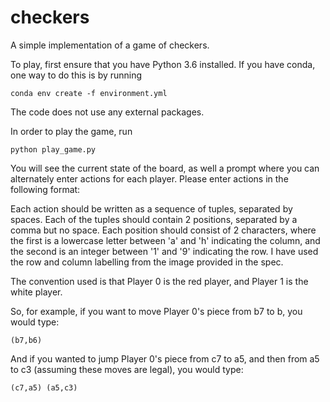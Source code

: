 # checkers
A simple implementation of a game of checkers.

To play, first ensure that you have Python 3.6 installed. If you have conda, one way to do this is by running

```conda env create -f environment.yml```

The code does not use any external packages.

In order to play the game, run

```python play_game.py```

You will see the current state of the board, as well a prompt where you can alternately enter actions for each player. Please enter actions in the following format:

Each action should be written as a sequence of tuples, separated by spaces. Each of the tuples should contain 2 positions, separated by a comma but no space. Each position should consist of 2 characters, where the first is a lowercase letter between 'a' and 'h' indicating the column, and the second is an integer between '1' and '9' indicating the row. I have used the row and column labelling from the image provided in the spec.

The convention used is that Player 0 is the red player, and Player 1 is the white player.

So, for example, if you want to move Player 0's piece from b7 to b, you would type:

```(b7,b6)```

And if you wanted to jump Player 0's piece from c7 to a5, and then from a5 to c3 (assuming these moves are legal), you would type:

```(c7,a5) (a5,c3)```
